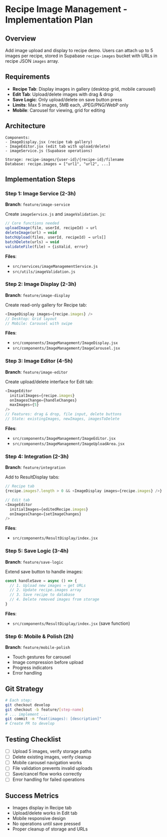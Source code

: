 # Recipe Image Management - Implementation Plan

## Overview
Add image upload and display to recipe demo. Users can attach up to 5 images per recipe, stored in Supabase `recipe-images` bucket with URLs in recipe JSON `images` array.

## Requirements
- **Recipe Tab**: Display images in gallery (desktop grid, mobile carousel)  
- **Edit Tab**: Upload/delete images with drag & drop
- **Save Logic**: Only upload/delete on save button press
- **Limits**: Max 5 images, 5MB each, JPEG/PNG/WebP only
- **Mobile**: Carousel for viewing, grid for editing

## Architecture
```
Components:
- ImageDisplay.jsx (recipe tab gallery)
- ImageEditor.jsx (edit tab with upload/delete)
- imageService.js (Supabase operations)

Storage: recipe-images/{user-id}/{recipe-id}/filename
Database: recipe.images = ["url1", "url2", ...]
```

## Implementation Steps

### Step 1: Image Service (2-3h)
**Branch**: `feature/image-service`

Create `imageService.js` and `imageValidation.js`:
```javascript
// Core functions needed
uploadImage(file, userId, recipeId) → url
deleteImage(url) → void  
batchUpload(files, userId, recipeId) → urls[]
batchDelete(urls) → void
validateFile(file) → {isValid, error}
```

**Files**: 
- `src/services/imageManagementService.js`
- `src/utils/imageValidation.js`

### Step 2: Image Display (2-3h) 
**Branch**: `feature/image-display`

Create read-only gallery for Recipe tab:
```javascript
<ImageDisplay images={recipe.images} />
// Desktop: Grid layout
// Mobile: Carousel with swipe
```

**Files**:
- `src/components/ImageManagement/ImageDisplay.jsx`
- `src/components/ImageManagement/ImageCarousel.jsx`

### Step 3: Image Editor (4-5h)
**Branch**: `feature/image-editor`  

Create upload/delete interface for Edit tab:
```javascript
<ImageEditor 
  initialImages={recipe.images}
  onImagesChange={handleChanges}
  maxImages={5}
/>
// Features: drag & drop, file input, delete buttons
// State: existingImages, newImages, imagesToDelete
```

**Files**:
- `src/components/ImageManagement/ImageEditor.jsx`
- `src/components/ImageManagement/ImageUploadArea.jsx`

### Step 4: Integration (2-3h)
**Branch**: `feature/integration`

Add to ResultDisplay tabs:
```javascript
// Recipe tab
{recipe.images?.length > 0 && <ImageDisplay images={recipe.images} />}

// Edit tab  
<ImageEditor 
  initialImages={editedRecipe.images}
  onImagesChange={setImageChanges}
/>
```

**Files**:
- `src/components/ResultDisplay/index.jsx`

### Step 5: Save Logic (3-4h)
**Branch**: `feature/save-logic`

Extend save button to handle images:
```javascript
const handleSave = async () => {
  // 1. Upload new images → get URLs
  // 2. Update recipe.images array  
  // 3. Save recipe to database
  // 4. Delete removed images from storage
}
```

**Files**:
- `src/components/ResultDisplay/index.jsx` (save function)

### Step 6: Mobile & Polish (2h)
**Branch**: `feature/mobile-polish`

- Touch gestures for carousel
- Image compression before upload
- Progress indicators
- Error handling

## Git Strategy
```bash
# Each step:
git checkout develop
git checkout -b feature/[step-name]
# ... implement ...
git commit -m "feat(images): [description]"
# Create PR to develop
```

## Testing Checklist
- [ ] Upload 5 images, verify storage paths
- [ ] Delete existing images, verify cleanup  
- [ ] Mobile carousel navigation works
- [ ] File validation prevents invalid uploads
- [ ] Save/cancel flow works correctly
- [ ] Error handling for failed operations

## Success Metrics
- Images display in Recipe tab
- Upload/delete works in Edit tab
- Mobile responsive design
- No operations until save pressed
- Proper cleanup of storage and URLs